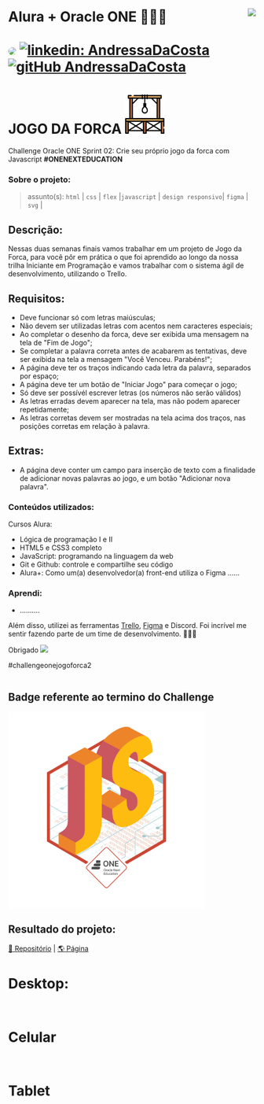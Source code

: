 # Alura + Oracle ONE 👩🏻‍💻  <img align="right" src="https://cursos.alura.com.br/assets/images/certificates/new/logo/oracle-one-logo.png"><br><br> [<img src="https://avatars.githubusercontent.com/u/95485809?v=4" width="35" style="border-radius:50%">]("linkedin.com/in/andressa-costa-286173225/") [![linkedin: AndressaDaCosta](https://img.shields.io/badge/-AndressaDaCosta-blue?style=flat-square&logo=Linkedin&logoColor=white&link=https://www.linkedin.com/in/AndressaDaCosta/)](linkedin.com/in/andressa-costa-286173225/)   [![gitHub AndressaDaCosta](https://img.shields.io/github/followers/AndressaDaCosta?label=follow&style=social)](https://github.com/AndressaDaCosta)

# JOGO DA FORCA    [<img src="https://github.com/AndressaDaCosta/jogo-da-forca/blob/main/img/favicon2.png?raw=true" width="80">](https://github.com/AndressaDaCosta/jogo-da-forca)

Challenge Oracle ONE Sprint 02: Crie seu próprio jogo da forca com Javascript **#ONENEXTEDUCATION**

### Sobre o projeto:

  >assunto(s): ```html``` | ```css``` | ```flex``` |```javascript``` | ```design responsivo```| ```figma``` | ```svg``` |
  
## Descrição:

Nessas duas semanas finais vamos trabalhar em um projeto de Jogo da Forca, para você pôr em prática o que foi aprendido ao longo da nossa trilha Iniciante em Programação e vamos trabalhar com o sistema ágil de desenvolvimento, utilizando o Trello.

<!--   Checklist
  
  ✅ 100%
 -->
## Requisitos:

- Deve funcionar só com letras maiúsculas;
- Não devem ser utilizadas letras com acentos nem caracteres especiais;
- Ao completar o desenho da forca, deve ser exibida uma mensagem na tela de "Fim de Jogo";
- Se completar a palavra correta antes de acabarem as tentativas, deve ser exibida na tela a mensagem "Você Venceu. Parabéns!";
- A página deve ter os traços indicando cada letra da palavra, separados por espaço;
- A página deve ter um botão de "Iniciar Jogo" para começar o jogo;
- Só deve ser possívél escrever letras (os números não serão válidos)
- As letras erradas devem aparecer na tela, mas não podem aparecer repetidamente;
- As letras corretas devem ser mostradas na tela acima dos traços, nas posições corretas em relação à palavra.

## Extras:
- A página deve conter um campo para inserção de texto com a finalidade de adicionar novas palavras ao jogo, e um botão "Adicionar nova palavra".

### Conteúdos utilizados:

Cursos Alura:
 - Lógica de programação I e II
 - HTML5 e CSS3 completo 
 - JavaScript: programando na linguagem da web 
 - Git e Github: controle e compartilhe seu código
 - Alura+: Como um(a) desenvolvedor(a) front-end utiliza o Figma ......

### Aprendi:

-	..........



Além disso, utilizei as ferramentas [Trello](https://trello.com/b/19JvaKPf/jogo-da-forca-alura-challenges-oracle-one), [Figma](https://www.figma.com/file/ek5uhIz2fkVmicl3Nj5gSR/Alura-Challenge---Desafio-2---L%C3%B3gica?node-id=10%3A158) e Discord. Foi incrível me sentir fazendo parte de um time de desenvolvimento. 👩🏻‍💻

Obrigado    <img width="180px" src="https://cursos.alura.com.br/assets/images/certificates/new/logo/oracle-alura.png">

#challengeonejogoforca2


  <div style="display:flex;" align="center">
   <h2>Badge referente ao termino do Challenge</h2>
 </div>

   <div style="display:flex;" align="center">
  <img src="https://github.com/AndressaDaCosta/jogo-da-forca/blob/main/img/badge-js.png" width="400"/>
</div>



## Resultado do projeto:

[📁 Repositório](https://github.com/AndressaDaCosta/jogo-da-forca) |  [🌎 Página](https://github.com/AndressaDaCosta/jogo-da-forca)


# Desktop:
<img src="">

# Celular
<img src="" width="450">

# Tablet
<img src="" width="440">

